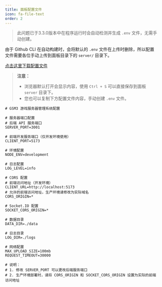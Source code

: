 ```yaml
---
title: 面板配置文件
icon: fa-file-text
order: 2
---
```


> 此问题已于3.3.0版本中在程序运行时会自动检测并生成 `.env` 文件，无需手动创建。

由于 Github CLI 在自动构建时，会将默认的 `.env` 文件在上传时删除，所以配置文件需要各位手动上传到面板目录下的 `server/` 目录下。

[点击这里下载配置文件](http://langlangy.server.xiaozhuhouses.asia:8082/disk1/GSM3/.env)

> **注意：**
>
> - 浏览器默认打开会显示内容，使用 `Ctrl + S` 可以直接保存到面板 `server` 目录下。
> - 您也可以复制下方配置文件内容，手动创建 `.env` 文件。

```env
# GSM3 游戏服务器管理系统配置

# 服务器端口配置
# 后端 API 服务端口
SERVER_PORT=3001

# 前端开发服务端口（仅开发环境使用）
CLIENT_PORT=5173

# 环境配置
NODE_ENV=development

# 日志配置
LOG_LEVEL=info

# CORS 配置
# 前端访问地址（开发环境）
CLIENT_URL=http://localhost:5173
# 允许的前端访问地址，生产环境请修改为实际域名
CORS_ORIGIN=*

# Socket.IO 配置
SOCKET_CORS_ORIGIN=*

# 数据目录
DATA_DIR=./data

# 日志目录
LOG_DIR=./logs

# 网络配置
MAX_UPLOAD_SIZE=100mb
REQUEST_TIMEOUT=30000

# 说明：
# 1. 修改 SERVER_PORT 可以更改后端服务端口
# 2. 生产环境部署时，请将 CORS_ORIGIN 和 SOCKET_CORS_ORIGIN 设置为实际的前端访问地址
```